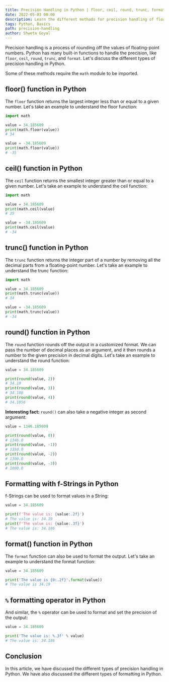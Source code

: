 ```yaml
---
title: Precision Handling in Python | floor, ceil, round, trunc, format
date: 2022-05-03 00:00
description: Learn the different methods for precision handling of floating-point numbers.
tags: Python, Basics
path: precision-handling
author: Shweta Goyal
---
```


Precision handling is a process of rounding off the values of floating-point numbers. Python has many built-in functions to handle the precision, like `floor`, `ceil`, `round`, `trunc`, and `format`. Let's discuss the different types of precision handling in Python.

Some of these methods require the `math` module to be imported.

## floor() function in Python

The `floor` function returns the largest integer less than or equal to a given number. Let's take an example to understand the floor function:

```python
import math

value = 34.185609
print(math.floor(value))
# 34

value = -34.185609
print(math.floor(value))
# -35
```

## ceil() function in Python

The `ceil` function returns the smallest integer greater than or equal to a given number. Let's take an example to understand the ceil function:

```python
import math

value = 34.185609
print(math.ceil(value)
# 35

value = -34.185609
print(math.ceil(value)
# -34
```

## trunc() function in Python

The `trunc` function returns the integer part of a number by removing all the decimal parts from a floating-point number. Let's take an example to understand the trunc function:

```python
import math

value = 34.185609
print(math.trunc(value))
# 34

value = -34.185609
print(math.trunc(value))
# -34
```

## round() function in Python

The `round` function rounds off the output in a customized format. We can pass the number of decimal places as an argument, and it then rounds a number to the given precision in decimal digits. Let's take an example to understand the round function:

```python
value = 34.185609

print(round(value, 2))
# 34.19
print(round(value, 3))
# 34.186
print(round(value, 4))
# 34.1856
```

**Interesting fact:** `round()` can also take a negative integer as second argument:

```python
value = 1346.185609

print(round(value, 0))
# 1346.0
print(round(value, -1))
# 1350.0
print(round(value, -2))
# 1300.0
print(round(value, -3))
# 1000.0
```

## Formatting with f-Strings in Python

f-Strings can be used to format values in a String:

```python
value = 34.185609

print(f'The value is: {value:.2f}')
# The value is: 34.19
print(f'The value is: {value:.3f}')
# The value is: 34.186
```

## format() function in Python

The `format` function can also be used to format the output. Let's take an example to understand the format function:

```python
value = 34.185609

print('The value is {0:.2f}'.format(value))
# The value is 34.19
```

## `%` formatting operator in Python

And similar, the `%` operator can be used to format and set the precision of the output:

```python
value = 34.185609

print('The value is: %.3f' % value)
# The value is: 34.186
```

## Conclusion

In this article, we have discussed the different types of precision handling in Python. We have also discussed the different types of formatting in Python.
